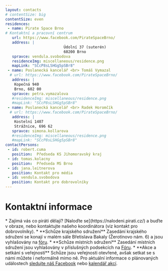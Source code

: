 ```yaml
---
layout: contacts
# contentSize: big
contentSize: even
residences:
 - name: Pirate Space Brno
# Kontaktní a pracovní centrum
   url: https://www.facebook.com/PirateSpaceBrno/
   address: |
                          Údolní 37 (suterén)
                          60200 Brno
   spravce: vendula.svobodova
   residenceImg: miscellaneous/residence.png
   mapLink: "SCcP8sLSHGg5pSBr8"
 - name: Poslanecká kancelář <br> Tomáš Vymazal
  # url: https://www.facebook.com/PirateSpaceBrno/
   address: |
    Kopečná 940
    Brno, 602 00
   spravce: petra.vymazalova
   #residenceImg: miscellaneous/residence.png
   #mapLink: "SCcP8sLSHGg5pSBr8"
 - name: Poslanecká kancelář <br> Radek Horomčík
  # url: https://www.facebook.com/PirateSpaceBrno/
   address: |
    Kostelní 1407
    Strážnice, 696 62
   spravce: simona.kollarova
   #residenceImg: miscellaneous/residence.png
   #mapLink: "SCcP8sLSHGg5pSBr8"
contactPersons:
 - id: robert.cuma
   position:  Předseda KS Jihomoravský kraj 
 - id: tomas.kolacny
   position:  Předseda MS Brno 
 - id: jana.leitnerova
   position: Kontakt pro média
 - id: vendula.svobodova
   position: Kontakt pro dobrovolníky
---
```



<div class="o-section-header o-section-header--indented">
  <h1 class="t-h2-alt">Kontaktní informace</h1>
</div>
* Zajímá vás co piráti dělají? [Naloďte se](https://nalodeni.pirati.cz/) a buďte v obraze, nebo kontaktujte našeho koordinátora (viz kontakt pro dobrovolníky).
* **Schůze krajského sdružení** Zasedání krajského sdružení se konají v malém sále Břetislava Bakaly (Žerotínovo nám. 6) a jsou vyhlašovány na <a href="https://forum.pirati.cz/viewforum.php?f=567" target="_blank">fóru</a>.
* **Schůze místních sdružení** Zasedání místních sdružení jsou vyhlašovány v příslušných podsekcích na <a href="https://forum.pirati.cz/viewforum.php?f=589&sid=5d5208f19575021e0302aa8867091462" target="_blank">Fóru</a>.
* **Akce a setkání s veřejností** Schůze jsou veřejnosti otevřené, avšak setkat se s námi můžete i neformálně mimo ně. Pro aktuální informace o plánovaných událostech <a href="https://www.facebook.com/CPS.JMK/" target="_blank">sledujte náš Facebook</a> nebo <a href="https://jihomoravsky.pirati.cz/pripoj-se/kalendar/">kalendář akcí</a>.

